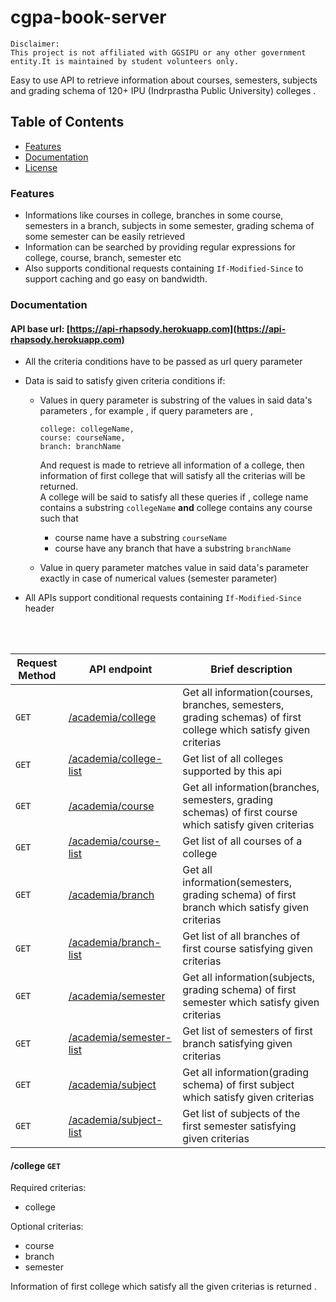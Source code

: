 # cgpa-book-server
```
Disclaimer:
This project is not affiliated with GGSIPU or any other government entity.It is maintained by student volunteers only.
```
Easy to use API to retrieve information about courses, semesters, subjects and grading schema of 120+ IPU (Indrprastha Public University) colleges .

## Table of Contents
- [Features](#features)
- [Documentation](#documentation)
- [License](#license)


### Features
- Informations like courses in college, branches in some course, semesters in a branch, subjects in some semester,
  grading schema of some semester can be easily retrieved
- Information can be searched by providing regular expressions for college, course, branch, semester etc
- Also supports conditional requests containing `If-Modified-Since` to support caching and go easy on bandwidth.

### Documentation
#### API base url: [https://api-rhapsody.herokuapp.com](https://api-rhapsody.herokuapp.com)

- All the criteria conditions have to be passed as url query parameter
- Data is said to satisfy given criteria conditions if:
  - Values in query parameter is substring of the values in said data's parameters , for example , if query parameters are ,
    ```
    college: collegeName,
    course: courseName,
    branch: branchName
    ```
    And request is made to retrieve all information of a college, then information of first college that will satisfy all
    the criterias will be returned.   
    A college will be said to satisfy all these queries if , college name contains a substring `collegeName` **and** college contains
    any course such that 
      - course name have a substring `courseName` 
      - course have any branch that have a substring `branchName`
    
   - Value in query parameter matches value in said data's parameter exactly in case of numerical values (semester parameter)
  
- All APIs support conditional requests containing `If-Modified-Since` header 
  
 <br /> 
 <br />
 
| Request Method| API endpoint                  | Brief description                                                                                                                 |
|---------------|-------------------------------|-----------------------------------------------------------------------------------------------------------------------------------|
|`GET`          |[/academia/college]()          | Get all information(courses, branches, semesters, grading schemas) of first college which satisfy given criterias                 |                
|`GET`          |[/academia/college-list]()     | Get list of all colleges supported by this api                                                                                    |
|`GET`          |[/academia/course]()           | Get all information(branches, semesters, grading schemas) of first course which satisfy given criterias                           |                  
|`GET`          |[/academia/course-list]()      | Get list of all courses of a college                                                                                              |   
|`GET`          |[/academia/branch]()           | Get all information(semesters, grading schema) of first branch which satisfy given criterias                                      |       
|`GET`          |[/academia/branch-list]()      | Get list of all branches of first course satisfying given criterias                                                               |   
|`GET`          |[/academia/semester]()         | Get all information(subjects, grading schema) of first semester which satisfy given criterias                                     |        
|`GET`          |[/academia/semester-list]()    | Get list of semesters of first branch satisfying given criterias                                                                  |   
|`GET`          |[/academia/subject]()          | Get all information(grading schema) of first subject which satisfy given criterias                                                |   
|`GET`          |[/academia/subject-list]()     | Get list of subjects of the first semester satisfying given criterias                                                             |   


#### /college `GET`

Required criterias: 
- college

Optional criterias:
- course
- branch
- semester

Information of first college which satisfy all the given criterias is returned .
